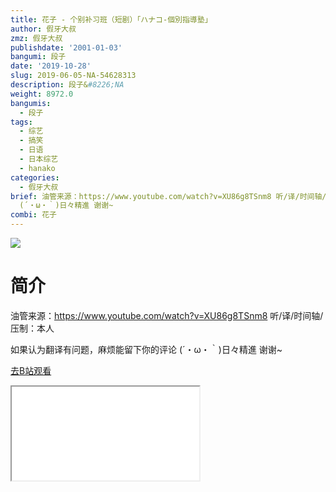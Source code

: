 ```yaml
---
title: 花子 - 个别补习班（短剧）「ハナコ‐個別指導塾」
author: 假牙大叔
zmz: 假牙大叔
publishdate: '2001-01-03'
bangumi: 段子
date: '2019-10-28'
slug: 2019-06-05-NA-54628313
description: 段子&#8226;NA
weight: 8972.0
bangumis:
  - 段子
tags:
  - 综艺
  - 搞笑
  - 日语
  - 日本综艺
  - hanako
categories:
  - 假牙大叔
brief: 油管来源：https://www.youtube.com/watch?v=XU86g8TSnm8 听/译/时间轴/压制：本人 如果认为翻译有问题，麻烦能留下你的评论
  (´・ω・｀)日々精進 谢谢~
combi: 花子
---
```

![](https://raw.githubusercontent.com/tcgriffith/owaraisite/master/static/tmpimg/2e50d717083007f39b486ed16a6564bdb1a1b196.jpg.480.jpg)
# 简介  
油管来源：https://www.youtube.com/watch?v=XU86g8TSnm8
听/译/时间轴/压制：本人

如果认为翻译有问题，麻烦能留下你的评论
(´・ω・｀)日々精進
谢谢~  

[去B站观看](https://www.bilibili.com/video/av54628313/)
<div class ="resp-container"><iframe class="testiframe" src="//player.bilibili.com/player.html?aid=54628313"", scrolling="no", allowfullscreen="true" > </iframe></div> 
